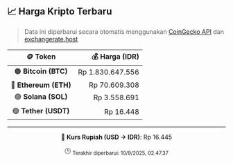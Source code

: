 

<!-- HARGA_KRIPTO -->
## 📈 Harga Kripto Terbaru

> Data ini diperbarui secara otomatis menggunakan [CoinGecko API](https://www.coingecko.com/) dan [exchangerate.host](https://exchangerate.host/)

<div align="center">

| 🪙 Token | 💰 Harga (IDR) |
|:------:|---------------:|
| 🟠 **Bitcoin (BTC)**   | Rp 1.830.647.556 |
| 🔵 **Ethereum (ETH)**  | Rp 70.609.308 |
| 🟣 **Solana (SOL)**    | Rp 3.558.691 |
| 🟢 **Tether (USDT)**   | Rp 16.448 |

---

💱 **Kurs Rupiah (USD → IDR)**: Rp 16.445

🕒 <sub>Terakhir diperbarui: 10/9/2025, 02.47.37</sub>

</div>
<!-- /HARGA_KRIPTO -->